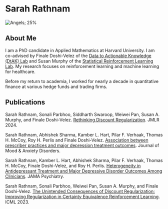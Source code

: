 # Sarah Rathnam  
![Angels; 25%](https://github.com/sarahrathnam/sarahrathnam.github.io/blob/main/DSC07539.jpg?raw=true)
## About Me
I am a PhD candidate in Applied Mathematics at Harvard University. I am co-advised by Finale Doshi-Velez of the [Data to Actionable Knowledge (DtAK) Lab](https://dtak.github.io/) and Susan Murphy of the [Statistical Reinforcement Learning Lab](http://people.seas.harvard.edu/~samurphy/lab/overview.html). My research focuses on reinforcement learning and machine learning for healthcare.

Before my return to academia, I worked for nearly a decade in quantitative finance at various hedge funds and trading firms.

## Publications
Sarah Rathnam, Sonali Parbhoo, Siddharth Swaroop, Weiwei Pan, Susan A. Murphy, and Finale Doshi-Velez. [Rethinking Discount Regularization](https://jmlr.org/papers/v25/24-0087.html). JMLR 2024.

Sarah Rathnam, Abhishek Sharma, Kamber L. Hart, Pilar F. Verhaak, Thomas H. McCoy, Roy H. Perlis and Finale Doshi-Velez.
[Association between prescriber practices and major depression treatment outcomes](https://doi.org/10.1016/j.xjmad.2024.100080). Journal of Mood & Anxiety Disorders.

Sarah Rathnam, Kamber L. Hart, Abhishek Sharma, Pilar F. Verhaak, Thomas H. McCoy, Finale Doshi-Velez, and Roy H. Perlis. [Heterogeneity in Antidepressant Treatment and Major Depressive Disorder Outcomes Among Clinicians](https://jamanetwork.com/journals/jamapsychiatry/article-abstract/2821076). JAMA Psychiatry.

Sarah Rathnam, Sonali Parbhoo, Weiwei Pan, Susan A. Murphy, and Finale Doshi-Velez. [The Unintended Consequences of Discount Regularization: Improving Regularization in Certainty Equivalence Reinforcement Learning](https://arxiv.org/pdf/2306.11208.pdf). ICML 2023.
